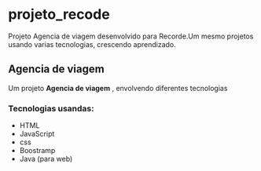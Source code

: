 # projeto_recode
Projeto Agencia de viagem desenvolvido para  Recorde.Um mesmo projetos usando varias tecnologias, crescendo aprendizado.



## Agencia de viagem
Um projeto **Agencia de viagem** , envolvendo diferentes tecnologias 


### Tecnologias usandas:
* HTML
* JavaScript
* css
* Boostramp
* Java (para web)






